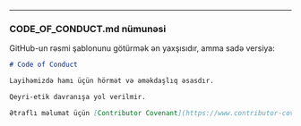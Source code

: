 
---

### CODE_OF_CONDUCT.md nümunəsi

GitHub-un rəsmi şablonunu götürmək ən yaxşısıdır, amma sadə versiya:

```markdown
# Code of Conduct

Layihəmizdə hamı üçün hörmət və əməkdaşlıq əsasdır.

Qeyri-etik davranışa yol verilmir.

Ətraflı məlumat üçün [Contributor Covenant](https://www.contributor-covenant.org/) saytına baxa bilərsiniz.
